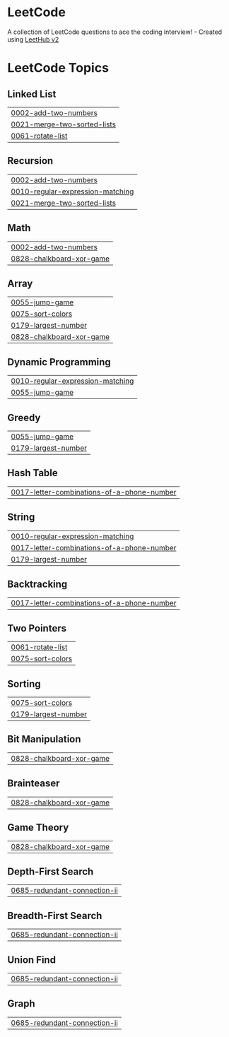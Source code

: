 # LeetCode
A collection of LeetCode questions to ace the coding interview! - Created using [LeetHub v2](https://github.com/arunbhardwaj/LeetHub-2.0)

<!---LeetCode Topics Start-->
# LeetCode Topics
## Linked List
|  |
| ------- |
| [0002-add-two-numbers](https://github.com/chagit3266/LeetCode/tree/master/0002-add-two-numbers) |
| [0021-merge-two-sorted-lists](https://github.com/chagit3266/LeetCode/tree/master/0021-merge-two-sorted-lists) |
| [0061-rotate-list](https://github.com/chagit3266/LeetCode/tree/master/0061-rotate-list) |
## Recursion
|  |
| ------- |
| [0002-add-two-numbers](https://github.com/chagit3266/LeetCode/tree/master/0002-add-two-numbers) |
| [0010-regular-expression-matching](https://github.com/chagit3266/LeetCode/tree/master/0010-regular-expression-matching) |
| [0021-merge-two-sorted-lists](https://github.com/chagit3266/LeetCode/tree/master/0021-merge-two-sorted-lists) |
## Math
|  |
| ------- |
| [0002-add-two-numbers](https://github.com/chagit3266/LeetCode/tree/master/0002-add-two-numbers) |
| [0828-chalkboard-xor-game](https://github.com/chagit3266/LeetCode/tree/master/0828-chalkboard-xor-game) |
## Array
|  |
| ------- |
| [0055-jump-game](https://github.com/chagit3266/LeetCode/tree/master/0055-jump-game) |
| [0075-sort-colors](https://github.com/chagit3266/LeetCode/tree/master/0075-sort-colors) |
| [0179-largest-number](https://github.com/chagit3266/LeetCode/tree/master/0179-largest-number) |
| [0828-chalkboard-xor-game](https://github.com/chagit3266/LeetCode/tree/master/0828-chalkboard-xor-game) |
## Dynamic Programming
|  |
| ------- |
| [0010-regular-expression-matching](https://github.com/chagit3266/LeetCode/tree/master/0010-regular-expression-matching) |
| [0055-jump-game](https://github.com/chagit3266/LeetCode/tree/master/0055-jump-game) |
## Greedy
|  |
| ------- |
| [0055-jump-game](https://github.com/chagit3266/LeetCode/tree/master/0055-jump-game) |
| [0179-largest-number](https://github.com/chagit3266/LeetCode/tree/master/0179-largest-number) |
## Hash Table
|  |
| ------- |
| [0017-letter-combinations-of-a-phone-number](https://github.com/chagit3266/LeetCode/tree/master/0017-letter-combinations-of-a-phone-number) |
## String
|  |
| ------- |
| [0010-regular-expression-matching](https://github.com/chagit3266/LeetCode/tree/master/0010-regular-expression-matching) |
| [0017-letter-combinations-of-a-phone-number](https://github.com/chagit3266/LeetCode/tree/master/0017-letter-combinations-of-a-phone-number) |
| [0179-largest-number](https://github.com/chagit3266/LeetCode/tree/master/0179-largest-number) |
## Backtracking
|  |
| ------- |
| [0017-letter-combinations-of-a-phone-number](https://github.com/chagit3266/LeetCode/tree/master/0017-letter-combinations-of-a-phone-number) |
## Two Pointers
|  |
| ------- |
| [0061-rotate-list](https://github.com/chagit3266/LeetCode/tree/master/0061-rotate-list) |
| [0075-sort-colors](https://github.com/chagit3266/LeetCode/tree/master/0075-sort-colors) |
## Sorting
|  |
| ------- |
| [0075-sort-colors](https://github.com/chagit3266/LeetCode/tree/master/0075-sort-colors) |
| [0179-largest-number](https://github.com/chagit3266/LeetCode/tree/master/0179-largest-number) |
## Bit Manipulation
|  |
| ------- |
| [0828-chalkboard-xor-game](https://github.com/chagit3266/LeetCode/tree/master/0828-chalkboard-xor-game) |
## Brainteaser
|  |
| ------- |
| [0828-chalkboard-xor-game](https://github.com/chagit3266/LeetCode/tree/master/0828-chalkboard-xor-game) |
## Game Theory
|  |
| ------- |
| [0828-chalkboard-xor-game](https://github.com/chagit3266/LeetCode/tree/master/0828-chalkboard-xor-game) |
## Depth-First Search
|  |
| ------- |
| [0685-redundant-connection-ii](https://github.com/chagit3266/LeetCode/tree/master/0685-redundant-connection-ii) |
## Breadth-First Search
|  |
| ------- |
| [0685-redundant-connection-ii](https://github.com/chagit3266/LeetCode/tree/master/0685-redundant-connection-ii) |
## Union Find
|  |
| ------- |
| [0685-redundant-connection-ii](https://github.com/chagit3266/LeetCode/tree/master/0685-redundant-connection-ii) |
## Graph
|  |
| ------- |
| [0685-redundant-connection-ii](https://github.com/chagit3266/LeetCode/tree/master/0685-redundant-connection-ii) |
<!---LeetCode Topics End-->